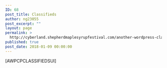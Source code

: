 ```yaml
---
ID: 68
post_title: Classifieds
author: ng23055
post_excerpt: ""
layout: page
permalink: >
  http://cyberland.shepherdmaplesyrupfestival.com/another-wordpress-classifieds-plugin
published: true
post_date: 2018-01-09 00:00:00
---
```

[AWPCPCLASSIFIEDSUI]